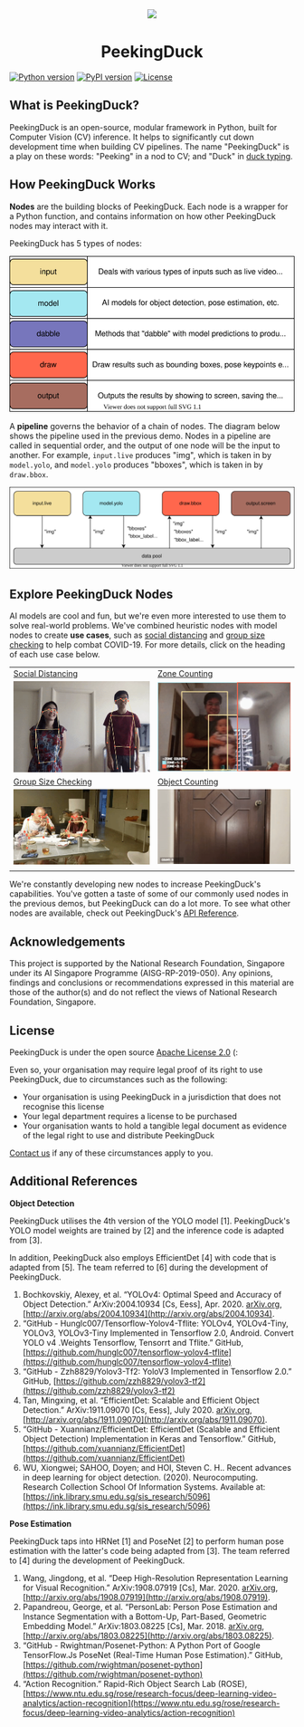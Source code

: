 <div align="center">
    <img src="https://raw.githubusercontent.com/aimakerspace/PeekingDuck/dev/images/readme/peekingduck.png" width="30%">
    <h1>PeekingDuck</h1>
</div>

[![Python version](https://img.shields.io/badge/python-3.6%20%7C%203.7%20%7C%203.8-blue.svg)](https://pypi.org/project/peekingduck/)
[![PyPI version](https://badge.fury.io/py/peekingduck.svg)](https://pypi.org/project/peekingduck/)
[![License](https://img.shields.io/badge/license-Apache%202.0-blue.svg)](LICENSE)

## What is PeekingDuck?

PeekingDuck is an open-source, modular framework in Python, built for Computer Vision (CV) inference. It helps to significantly cut down development time when building CV pipelines. The name "PeekingDuck" is a play on these words: "Peeking" in a nod to CV; and "Duck" in [duck typing](https://en.wikipedia.org/wiki/Duck_typing).



## How PeekingDuck Works

**Nodes** are the building blocks of PeekingDuck. Each node is a wrapper for a Python function, and contains information on how other PeekingDuck nodes may interact with it.

PeekingDuck has 5 types of nodes:

<img src="https://raw.githubusercontent.com/aimakerspace/PeekingDuck/dev/diagrams/node_types.drawio.svg">

A **pipeline** governs the behavior of a chain of nodes. The diagram below shows the pipeline used in the previous demo. Nodes in a pipeline are called in sequential order, and the output of one node will be the input to another. For example, `input.live` produces "img", which is taken in by `model.yolo`, and `model.yolo` produces "bboxes", which is taken in by `draw.bbox`.

<img src="https://raw.githubusercontent.com/aimakerspace/PeekingDuck/dev/diagrams/yolo_demo.drawio.svg">



## Explore PeekingDuck Nodes

AI models are cool and fun, but we're even more interested to use them to solve real-world problems. We've combined heuristic nodes with model nodes to create **use cases**, such as [social distancing](https://aisingapore.org/2020/06/hp-social-distancing/) and [group size checking](https://aisingapore.org/2021/05/covid-19-stay-vigilant-with-group-size-checker/) to help combat COVID-19. For more details, click on the heading of each use case below.

| | |
|-|-|
| [Social Distancing](docs/source/use_cases/social_distancing.md) | [Zone Counting](docs/source/use_cases/zone_counting.md) |
|<img src="https://raw.githubusercontent.com/aimakerspace/PeekingDuck/dev/images/readme/social_distancing.gif" width="100%"> |<img src="https://raw.githubusercontent.com/aimakerspace/PeekingDuck/dev/images/readme/zone_counting.gif" width="100%">|
| [Group Size Checking](docs/source/use_cases/group_size_checking.md) | [Object Counting](docs/source/use_cases/object_counting.md) |
|<img src="https://raw.githubusercontent.com/aimakerspace/PeekingDuck/dev/images/readme/group_size_check_2.gif" width="100%">|<img src="https://raw.githubusercontent.com/aimakerspace/PeekingDuck/dev/images/readme/object_counting.gif" width="100%"> |
| | |

We're constantly developing new nodes to increase PeekingDuck's capabilities. You've gotten a taste of some of our commonly used nodes in the previous demos, but PeekingDuck can do a lot more. To see what other nodes are available, check out PeekingDuck's [API Reference](/peekingduck.pipeline.nodes).


## Acknowledgements

This project is supported by the National Research Foundation, Singapore under its AI Singapore Programme (AISG-RP-2019-050). Any opinions, findings and conclusions or recommendations expressed in this material are those of the author(s) and do not reflect the views of National Research Foundation, Singapore.

## License

PeekingDuck is under the open source [Apache License 2.0](LICENSE) (:

Even so, your organisation may require legal proof of its right to use PeekingDuck, due to circumstances such as the following:
- Your organisation is using PeekingDuck in a jurisdiction that does not recognise this license
- Your legal department requires a license to be purchased
- Your organisation wants to hold a tangible legal document as evidence of the legal right to use and distribute PeekingDuck

[Contact us](https://aisingapore.org/home/contact/) if any of these circumstances apply to you.


## Additional References
**Object Detection**

PeekingDuck utilises the 4th version of the YOLO model [1]. PeekingDuck's YOLO model weights are trained by [2] and the inference code is adapted from [3].

In addition, PeekingDuck also employs EfficientDet [4] with code that is adapted from [5]. The team referred to [6] during the development of PeekingDuck.

1. Bochkovskiy, Alexey, et al. “YOLOv4: Optimal Speed and Accuracy of Object Detection.” ArXiv:2004.10934 [Cs, Eess], Apr. 2020. [arXiv.org](http://arxiv.org/), [http://arxiv.org/abs/2004.10934](http://arxiv.org/abs/2004.10934).
2. “GitHub - Hunglc007/Tensorflow-Yolov4-Tflite: YOLOv4, YOLOv4-Tiny, YOLOv3, YOLOv3-Tiny Implemented in Tensorflow 2.0, Android. Convert YOLO v4 .Weights Tensorflow, Tensorrt and Tflite.” GitHub, [https://github.com/hunglc007/tensorflow-yolov4-tflite](https://github.com/hunglc007/tensorflow-yolov4-tflite)
3. “GitHub - Zzh8829/Yolov3-Tf2: YoloV3 Implemented in Tensorflow 2.0.” GitHub, [https://github.com/zzh8829/yolov3-tf2](https://github.com/zzh8829/yolov3-tf2)
4. Tan, Mingxing, et al. “EfficientDet: Scalable and Efficient Object Detection.” ArXiv:1911.09070 [Cs, Eess], July 2020. [arXiv.org](http://arxiv.org/), [http://arxiv.org/abs/1911.09070](http://arxiv.org/abs/1911.09070).
5. “GitHub - Xuannianz/EfficientDet: EfficientDet (Scalable and Efficient Object Detection) Implementation in Keras and Tensorflow.” GitHub, [https://github.com/xuannianz/EfficientDet](https://github.com/xuannianz/EfficientDet)
6. WU, Xiongwei; SAHOO, Doyen; and HOI, Steven C. H.. Recent advances in deep learning for object detection. (2020). Neurocomputing. Research Collection School Of Information Systems.
   Available at: [https://ink.library.smu.edu.sg/sis_research/5096](https://ink.library.smu.edu.sg/sis_research/5096)

**Pose Estimation**

PeekingDuck taps into HRNet [1] and PoseNet [2] to perform human pose estimation with the latter's code being adapted from [3]. The team referred to [4] during the development of PeekingDuck.

1. Wang, Jingdong, et al. “Deep High-Resolution Representation Learning for Visual Recognition.” ArXiv:1908.07919 [Cs], Mar. 2020. [arXiv.org](http://arxiv.org/), [http://arxiv.org/abs/1908.07919](http://arxiv.org/abs/1908.07919).
2. Papandreou, George, et al. “PersonLab: Person Pose Estimation and Instance Segmentation with a Bottom-Up, Part-Based, Geometric Embedding Model.” ArXiv:1803.08225 [Cs], Mar. 2018. [arXiv.org](http://arxiv.org/), [http://arxiv.org/abs/1803.08225](http://arxiv.org/abs/1803.08225).
3. “GitHub - Rwightman/Posenet-Python: A Python Port of Google TensorFlow.Js PoseNet (Real-Time Human Pose Estimation).” GitHub, [https://github.com/rwightman/posenet-python](https://github.com/rwightman/posenet-python)
4. “Action Recognition.” Rapid-Rich Object Search Lab (ROSE), [https://www.ntu.edu.sg/rose/research-focus/deep-learning-video-analytics/action-recognition](https://www.ntu.edu.sg/rose/research-focus/deep-learning-video-analytics/action-recognition)